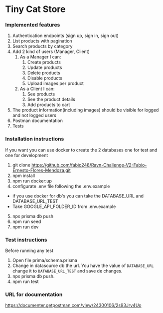 # Tiny Cat Store

### Implemented features

1. Authentication endpoints (sign up, sign in, sign out)
2. List products with pagination
3. Search products by category
4. Add 2 kind of users (Manager, Client)
   1. As a Manager I can:
      1. Create products
      2. Update products
      3. Delete products
      4. Disable products
      5. Upload images per product
   2. As a Client I can:
      1. See products
      2. See the product details
      3. Add products to cart
5. The product information(including images) should be visible for logged and not logged users
6. Postman documentation
7. Tests

### Installation instructions

If you want you can use docker to create the 2 databases one for test and one for development

1. git clone https://github.com/fabio248/Ravn-Challenge-V2-Fabio-Ernesto-Flores-Mendoza.git
2. npm install
3. npm run docker:up
4. configurate .env file following the .env.example

- if you use docker for db's you can take the DATABASE_URL and DATABASE_URL_TEST
- Take GOOGLE_API_FOLDER_ID from .env.example

5. npx prisma db push
6. npm run seed
7. npm run dev

### Test instructions

Before running any test

1. Open file prima/schema.prisma
2. Change in datasource db the url. You have the value of `DATABASE_URL` change it to `DATABASE_URL_TEST` and save de changes.
3. npx prisma db push.
4. npm run test

### URL for documentation

https://documenter.getpostman.com/view/24300106/2s93Jrv4Uo
